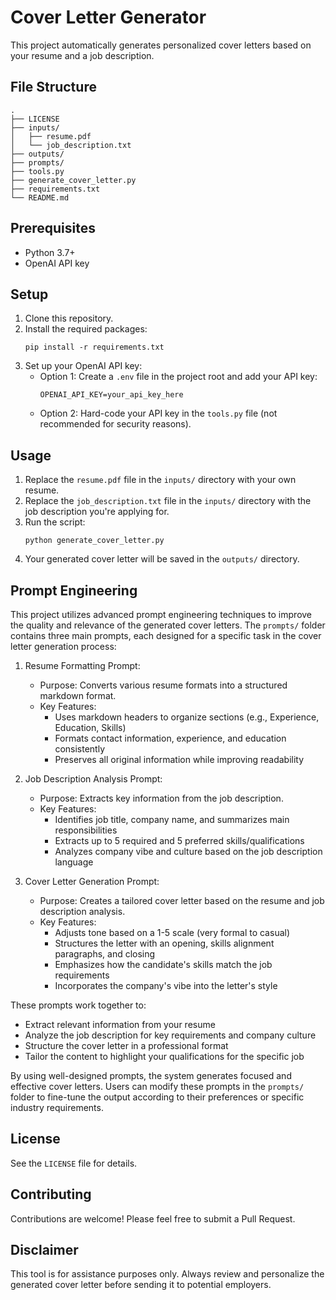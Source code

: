 # Cover Letter Generator

This project automatically generates personalized cover letters based on your resume and a job description.

## File Structure

```
.
├── LICENSE
├── inputs/
│   ├── resume.pdf
│   └── job_description.txt
├── outputs/
├── prompts/
├── tools.py
├── generate_cover_letter.py
├── requirements.txt
└── README.md
```

## Prerequisites

- Python 3.7+
- OpenAI API key

## Setup

1. Clone this repository.
2. Install the required packages:
   ```
   pip install -r requirements.txt
   ```
3. Set up your OpenAI API key:
   - Option 1: Create a `.env` file in the project root and add your API key:
     ```
     OPENAI_API_KEY=your_api_key_here
     ```
   - Option 2: Hard-code your API key in the `tools.py` file (not recommended for security reasons).

## Usage

1. Replace the `resume.pdf` file in the `inputs/` directory with your own resume.
2. Replace the `job_description.txt` file in the `inputs/` directory with the job description you're applying for.
3. Run the script:
   ```
   python generate_cover_letter.py
   ```
4. Your generated cover letter will be saved in the `outputs/` directory.

## Prompt Engineering

This project utilizes advanced prompt engineering techniques to improve the quality and relevance of the generated cover letters. The `prompts/` folder contains three main prompts, each designed for a specific task in the cover letter generation process:

1. Resume Formatting Prompt:
   - Purpose: Converts various resume formats into a structured markdown format.
   - Key Features:
     * Uses markdown headers to organize sections (e.g., Experience, Education, Skills)
     * Formats contact information, experience, and education consistently
     * Preserves all original information while improving readability

2. Job Description Analysis Prompt:
   - Purpose: Extracts key information from the job description.
   - Key Features:
     * Identifies job title, company name, and summarizes main responsibilities
     * Extracts up to 5 required and 5 preferred skills/qualifications
     * Analyzes company vibe and culture based on the job description language

3. Cover Letter Generation Prompt:
   - Purpose: Creates a tailored cover letter based on the resume and job description analysis.
   - Key Features:
     * Adjusts tone based on a 1-5 scale (very formal to casual)
     * Structures the letter with an opening, skills alignment paragraphs, and closing
     * Emphasizes how the candidate's skills match the job requirements
     * Incorporates the company's vibe into the letter's style

These prompts work together to:
- Extract relevant information from your resume
- Analyze the job description for key requirements and company culture
- Structure the cover letter in a professional format
- Tailor the content to highlight your qualifications for the specific job

By using well-designed prompts, the system generates focused and effective cover letters. Users can modify these prompts in the `prompts/` folder to fine-tune the output according to their preferences or specific industry requirements.

## License

See the `LICENSE` file for details.

## Contributing

Contributions are welcome! Please feel free to submit a Pull Request.

## Disclaimer

This tool is for assistance purposes only. Always review and personalize the generated cover letter before sending it to potential employers.